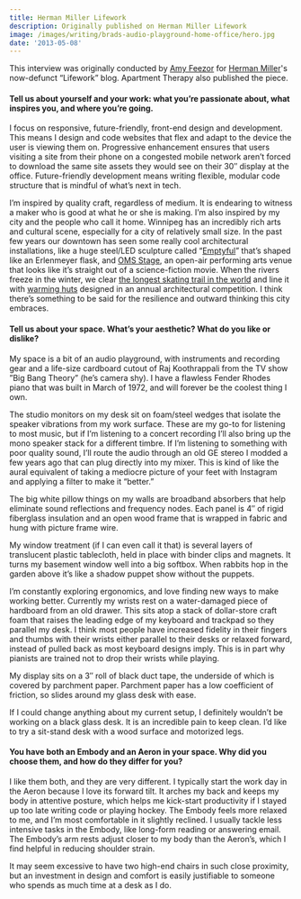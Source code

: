 ```yaml
---
title: Herman Miller Lifework
description: Originally published on Herman Miller Lifework
image: /images/writing/brads-audio-playground-home-office/hero.jpg
date: '2013-05-08'
---
```


<Note>This interview was originally conducted by <a href="https://twitter.com/amyfeezor">Amy Feezor</a> for <a href="https://hermanmiller.com">Herman Miller</a>'s now-defunct &ldquo;Lifework&rdquo; blog. Apartment Therapy also published the piece.</Note>

<PostImage src="brads-audio-playground-home-office/lifework-wide_3.jpg" alt="Alt text" size="large" />

#### Tell us about yourself and your work: what you’re passionate about, what inspires you, and where you’re going.

I focus on responsive, future-friendly, front-end design and development. This means I design and code websites that flex and adapt to the device the user is viewing them on. Progressive enhancement ensures that users visiting a site from their phone on a congested mobile network aren’t forced to download the same site assets they would see on their 30″ display at the office. Future-friendly development means writing flexible, modular code structure that is mindful of what’s next in tech.

I’m inspired by quality craft, regardless of medium. It is endearing to witness a maker who is good at what he or she is making. I’m also inspired by my city and the people who call it home. Winnipeg has an incredibly rich arts and cultural scene, especially for a city of relatively small size. In the past few years our downtown has seen some really cool architectural installations, like a huge steel/LED sculpture called “[Emptyful](https://www.winnipegarchitecture.ca/emptyful/)” that’s shaped like an Erlenmeyer flask, and [OMS Stage](https://architizer.com/projects/oms-stage/), an open-air performing arts venue that looks like it’s straight out of a science-fiction movie. When the rivers freeze in the winter, we clear [the longest skating trail in the world](https://www.youtube.com/watch?v=abVtRF5BdxA&feature=emb_title) and line it with [warming huts](http://www.warminghuts.com/) designed in an annual architectural competition. I think there’s something to be said for the resilience and outward thinking this city embraces.

<PostImage src="brads-audio-playground-home-office/lifework-wide_1.jpg" alt="Alt text" size="large" />

#### Tell us about your space. What’s your aesthetic? What do you like or dislike?

My space is a bit of an audio playground, with instruments and recording gear and a life-size cardboard cutout of Raj Koothrappali from the TV show ”Big Bang Theory” (he’s camera shy). I have a flawless Fender Rhodes piano that was built in March of 1972, and will forever be the coolest thing I own.

The studio monitors on my desk sit on foam/steel wedges that isolate the speaker vibrations from my work surface. These are my go-to for listening to most music, but if I’m listening to a concert recording I’ll also bring up the mono speaker stack for a different timbre. If I’m listening to something with poor quality sound, I’ll route the audio through an old GE stereo I modded a few years ago that can plug directly into my mixer. This is kind of like the aural equivalent of taking a mediocre picture of your feet with Instagram and applying a filter to make it “better.”

The big white pillow things on my walls are broadband absorbers that help eliminate sound reflections and frequency nodes. Each panel is 4″ of rigid fiberglass insulation and an open wood frame that is wrapped in fabric and hung with picture frame wire.

My window treatment (if I can even call it that) is several layers of translucent plastic tablecloth, held in place with binder clips and magnets. It turns my basement window well into a big softbox. When rabbits hop in the garden above it’s like a shadow puppet show without the puppets.

<PostImage src="brads-audio-playground-home-office/lifework-support_2.jpg" alt="Alt text" size="large" />

I’m constantly exploring ergonomics, and love finding new ways to make working better. Currently my wrists rest on a water-damaged piece of hardboard from an old drawer. This sits atop a stack of dollar-store craft foam that raises the leading edge of my keyboard and trackpad so they parallel my desk. I think most people have increased fidelity in their fingers and thumbs with their wrists either parallel to their desks or relaxed forward, instead of pulled back as most keyboard designs imply. This is in part why pianists are trained not to drop their wrists while playing.

My display sits on a 3″ roll of black duct tape, the underside of which is covered by parchment paper. Parchment paper has a low coefficient of friction, so slides around my glass desk with ease.

<PostImage src="brads-audio-playground-home-office/lifework-support_3.jpg" alt="Alt text" size="large" />

If I could change anything about my current setup, I definitely wouldn’t be working on a black glass desk. It is an incredible pain to keep clean. I’d like to try a sit-stand desk with a wood surface and motorized legs.

#### You have both an Embody and an Aeron in your space. Why did you choose them, and how do they differ for you?

I like them both, and they are very different. I typically start the work day in the Aeron because I love its forward tilt. It arches my back and keeps my body in attentive posture, which helps me kick-start productivity if I stayed up too late writing code or playing hockey. The Embody feels more relaxed to me, and I’m most comfortable in it slightly reclined. I usually tackle less intensive tasks in the Embody, like long-form reading or answering email. The Embody’s arm rests adjust closer to my body than the Aeron’s, which I find helpful in reducing shoulder strain.

It may seem excessive to have two high-end chairs in such close proximity, but an investment in design and comfort is easily justifiable to someone who spends as much time at a desk as I do.

<PostImage src="brads-audio-playground-home-office/lifework-wide_2.jpg" alt="Alt text" size="large" />

<PostImage src="brads-audio-playground-home-office/lifework-support_1.jpg" alt="Alt text" size="large" />
